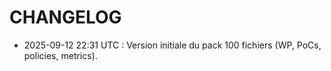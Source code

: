 # CHANGELOG
- 2025-09-12 22:31 UTC : Version initiale du pack 100 fichiers (WP, PoCs, policies, metrics).
